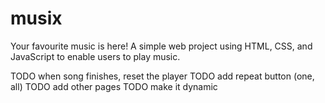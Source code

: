 # musix

Your favourite music is here!
A simple web project using HTML, CSS, and JavaScript to enable users to play music.

TODO when song finishes, reset the player
TODO add repeat button (one, all)
TODO add other pages
TODO make it dynamic
